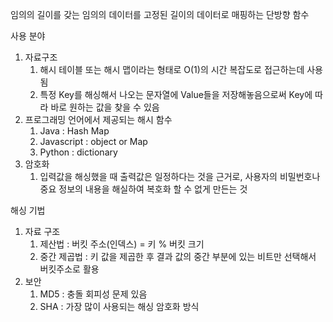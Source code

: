 임의의 길이를 갖는 임의의 데이터를 고정된 길이의 데이터로 매핑하는 단방향 함수

사용 분야
1. 자료구조
	1. 해시 테이블 또는 해시 맵이라는 형태로 O(1)의 시간 복잡도로 접근하는데 사용됨
	2. 특정 Key를 해싱해서 나오는 문자열에 Value들을 저장해놓음으로써 Key에 따라 바로 원하는 값을 찾을 수 있음
2. 프로그래밍 언어에서 제공되는 해시 함수 
	1. Java : Hash Map
	2. Javascript : object or Map
	3. Python : dictionary
3. 암호화
	1. 입력값을 해싱했을 때 출력값은 일정하다는 것을 근거로, 사용자의 비밀번호나 중요 정보의 내용을 해실하여 복호화 할 수 없게 만든는 것

해싱 기법
1. 자료 구조 
	1. 제산법 : 버킷 주소(인덱스) = 키 % 버킷 크기
	2. 중간 제곱법 : 키 값을 제곱한 후 결과 값의 중간 부분에 있는 비트만 선택해서 버킷주소로 활용
2. 보안
	1. MD5 : 충돌 회피성 문제 있음 
	2. SHA : 가장 많이 사용되는 해싱 암호화 방식

